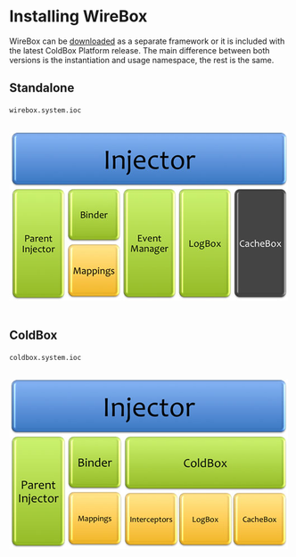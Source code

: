 # Installing WireBox

WireBox can be [downloaded](download.md) as a separate framework or it is included with the latest ColdBox Platform release. The main difference between both versions is the instantiation and usage namespace, the rest is the same.

## Standalone

`wirebox.system.ioc`

<br>
<img src="../images/installing_WireBoxSystem.jpg">
<br>
<br>

## ColdBox
`coldbox.system.ioc`

<br>
<img src="../images/installing_ColdBoxSystem.jpg">
